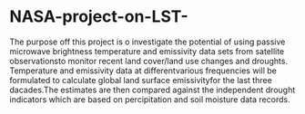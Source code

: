 # NASA-project-on-LST-
The purpose off this project is o investigate the potential of using passive microwave brightness temperature and emissivity data sets from satellite observationsto monitor recent land cover/land use changes and droughts. Temperature and emissivity data at differentvarious frequencies will be formulated to calculate global land surface emissivityfor the last three dacades.The estimates are then compared against the independent drought indicators which are based on percipitation and soil moisture data records. 
